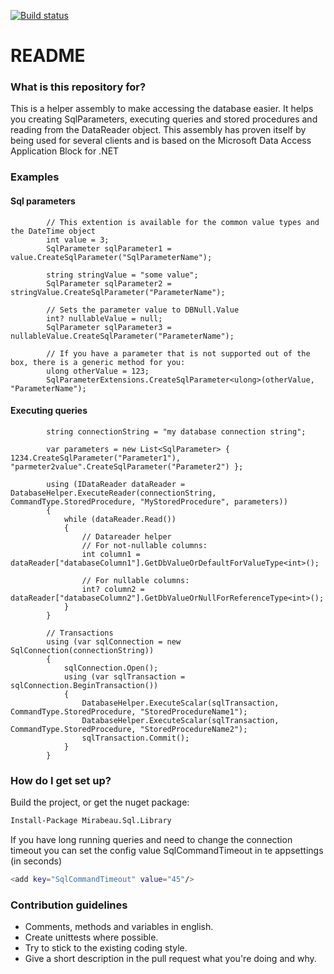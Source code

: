 [![Build status](https://ci.appveyor.com/api/projects/status/4yjr27j3sjaym8u9?svg=true)](https://ci.appveyor.com/project/jeroenpot/mirabeau-sql-helper-rpin0)

# README #

### What is this repository for? ###

This is a helper assembly to make accessing the database easier. It helps you creating SqlParameters, executing queries and stored procedures and reading from the DataReader object.
This assembly has proven itself by being used for several clients and is based on the Microsoft Data Access Application Block for .NET

### Examples ###
#### Sql parameters ####
            // This extention is available for the common value types and the DateTime object
            int value = 3;
            SqlParameter sqlParameter1 = value.CreateSqlParameter("SqlParameterName");

            string stringValue = "some value";
            SqlParameter sqlParameter2 = stringValue.CreateSqlParameter("ParameterName");
            
            // Sets the parameter value to DBNull.Value
            int? nullableValue = null;
            SqlParameter sqlParameter3 = nullableValue.CreateSqlParameter("ParameterName");
            
            // If you have a parameter that is not supported out of the box, there is a generic method for you:
            ulong otherValue = 123;
            SqlParameterExtensions.CreateSqlParameter<ulong>(otherValue, "ParameterName");


#### Executing queries ####
            string connectionString = "my database connection string";

            var parameters = new List<SqlParameter> { 1234.CreateSqlParameter("Parameter1"), "parmeter2value".CreateSqlParameter("Parameter2") };

            using (IDataReader dataReader = DatabaseHelper.ExecuteReader(connectionString, CommandType.StoredProcedure, "MyStoredProcedure", parameters))
            {
                while (dataReader.Read()) 
                { 
                    // Datareader helper
                    // For not-nullable columns:
                    int column1 = dataReader["databaseColumn1"].GetDbValueOrDefaultForValueType<int>();
                    
                    // For nullable columns:
                    int? column2 = dataReader["databaseColumn2"].GetDbValueOrNullForReferenceType<int>();
                }
            }
            
            // Transactions
            using (var sqlConnection = new SqlConnection(connectionString))
            {
                sqlConnection.Open();
                using (var sqlTransaction = sqlConnection.BeginTransaction())
                {
                    DatabaseHelper.ExecuteScalar(sqlTransaction, CommandType.StoredProcedure, "StoredProcedureName1");
                    DatabaseHelper.ExecuteScalar(sqlTransaction, CommandType.StoredProcedure, "StoredProcedureName2");
                    sqlTransaction.Commit();
                }
            }

### How do I get set up? ###

Build the project, or get the nuget package:
```sh
Install-Package Mirabeau.Sql.Library
```

If you have long running queries and need to change the connection timeout you can set the config value SqlCommandTimeout in te appsettings (in seconds)
```sh
<add key="SqlCommandTimeout" value="45"/>
```

### Contribution guidelines ###
* Comments, methods and variables in english.
* Create unittests where possible.
* Try to stick to the existing coding style.
* Give a short description in the pull request what you're doing and why.

